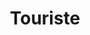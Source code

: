 ---
title: "Touriste"
annee: 2013

streaming:
 - nom: iTunes
   url: https://itunes.apple.com/fr/album/touriste/id728375714
 - nom: Deezer
   url: http://www.deezer.com/fr/album/7050001
 - nom: Spotify
   url: https://open.spotify.com/album/25YqNjyKl7ScZ6AuOpDizz

works:
  - title: "Missa De beata virgine"
    composer: "Josquin des Prez"
    tracks:
      - title: "Kyrie"
        duration: "4:25"
      - title: "Gloria"
        duration: "9:53"
      - title: "Credo"
        duration: "9:09"
      - title: "Sanctus & Benedictus"
        duration: "7:47"
      - title: "Agnus Dei I, II & III"
        duration: "6:49"

musiciens:
 - Jérémie Arnold
 - Hadrien Bériot
 - Hugo Zanghi
 - Félix Foucart
 - Paul Amboise
 - Benjamin Dimerman

Invités :
 - Johannes Le Pennec

Le son :
 - Camille Ballon “Tom Fire“
 - Benjamin Joubert
---